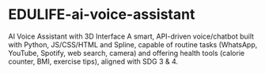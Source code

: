 # EDULIFE-ai-voice-assistant
AI Voice Assistant with 3D Interface A smart, API-driven voice/chatbot built with Python, JS/CSS/HTML and Spline, capable of routine tasks (WhatsApp, YouTube, Spotify, web search, camera) and offering health tools (calorie counter, BMI, exercise tips), aligned with SDG 3 &amp; 4.
